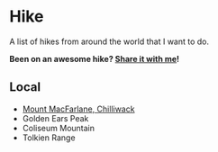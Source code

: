 # Hike
A list of hikes from around the world that I want to do.

**Been on an awesome hike? [Share it with me](https://github.com/amorriscode/anthonymorris.dev/issues/new)!**

## Local
- [Mount MacFarlane, Chilliwack](https://www.outdoorvancouver.ca/mount-macfarlane-pierce-lake-chilliwack/)
- Golden Ears Peak
- Coliseum Mountain
- Tolkien Range
